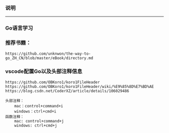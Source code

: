 ### 说明

---

### Go语言学习

### 推荐书籍：
```conosole
https://github.com/unknwon/the-way-to-go_ZH_CN/blob/master/eBook/directory.md
```

### vscode配置Go以及头部注释信息
```console
https://github.com/OBKoro1/koro1FileHeader
https://github.com/OBKoro1/koro1FileHeader/wiki/%E9%85%8D%E7%BD%AE
https://blog.csdn.net/CoderXZ/article/details/106029486

头部注释：
	mac：control+command+i
	windows：ctrl+cmd+i
函数注释：
	mac: control+command+j
	windows: ctrl+cmd+j
```
